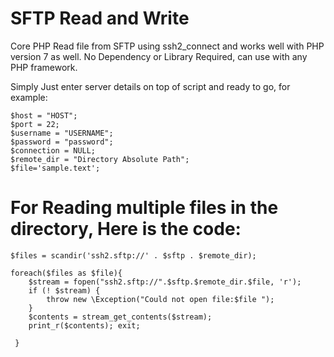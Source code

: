 # SFTP Read and Write

Core PHP Read file from SFTP using ssh2_connect and works well with PHP version 7 as well.
No Dependency or Library Required, can use with any PHP framework.

Simply Just enter server details on top of script and ready to go, for example:


    $host = "HOST";
    $port = 22;
    $username = "USERNAME";
    $password = "password";
    $connection = NULL;
    $remote_dir = "Directory Absolute Path";
    $file='sample.text';


# For Reading multiple files in the directory, Here is the code:

    $files = scandir('ssh2.sftp://' . $sftp . $remote_dir);

    foreach($files as $file){
        $stream = fopen("ssh2.sftp://".$sftp.$remote_dir.$file, 'r');
        if (! $stream) {
            throw new \Exception("Could not open file:$file ");
        }
        $contents = stream_get_contents($stream);
        print_r($contents);	exit;	

     }
